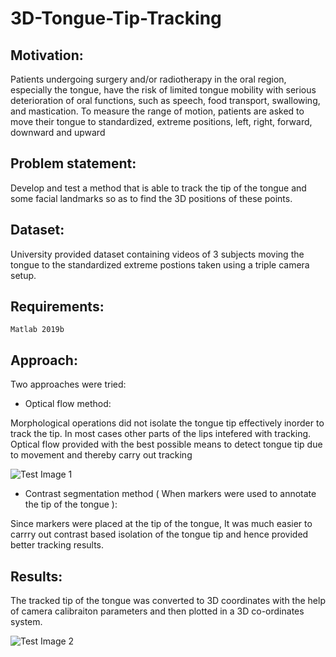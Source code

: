# 3D-Tongue-Tip-Tracking

## Motivation: 
Patients undergoing surgery and/or radiotherapy in the oral region, especially the tongue, have the
risk of limited tongue mobility with serious deterioration of oral functions, such as speech, food transport,
swallowing, and mastication. To measure the range of motion, patients are asked to move their tongue to
standardized, extreme positions, left, right, forward, downward and upward

## Problem statement: 
Develop and test a method that is able to track the tip of the tongue and some facial landmarks
so as to find the 3D positions of these points.

## Dataset: 
University provided dataset containing videos of 3 subjects moving the tongue to the standardized extreme postions taken using a triple camera setup. 

## Requirements:
`Matlab 2019b`

## Approach:
Two approaches were tried:

- Optical flow method: 

Morphological operations did not isolate the tongue tip effectively inorder to track the tip. In most cases other parts of the lips intefered with tracking. Optical flow provided with the best possible means to detect tongue tip due to movement and thereby carry out tracking

![Test Image 1](https://user-images.githubusercontent.com/64839751/92323194-fe165c80-f036-11ea-8bfc-fbf900de2dc9.png)
  
- Contrast segmentation method ( When markers were used to annotate the tip of the tongue ):

Since markers were placed at the tip of the tongue, It was much easier to carrry out contrast based isolation of  the tongue tip and hence provided better tracking results.

## Results:
The tracked tip of the tongue was converted to 3D coordinates with the help of camera calibraiton parameters and then plotted in a 3D co-ordinates system.

![Test Image 2](https://user-images.githubusercontent.com/64839751/92323334-26eb2180-f038-11ea-9174-3a2e0fb34388.png)
 

